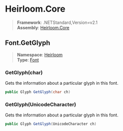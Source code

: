 # Heirloom.Core

> **Framework**: .NETStandard,Version=v2.1  
> **Assembly**: [Heirloom.Core][0]  

## Font.GetGlyph

> **Namespace**: [Heirloom][0]  
> **Type**: [Font][1]  

### GetGlyph(char)

Gets the information about a particular glyph in this font.

```cs
public Glyph GetGlyph(char ch)
```

### GetGlyph(UnicodeCharacter)

Gets the information about a particular glyph in this font.

```cs
public Glyph GetGlyph(UnicodeCharacter ch)
```

[0]: ../../../Heirloom.Core.md
[1]: ../Font.md

